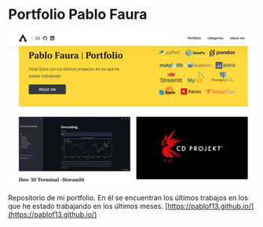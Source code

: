 # Portfolio Pablo Faura

![](/assets/images/portfolio.png)

Repositorio de mi portfolio. En él se encuentran los últimos trabajos en los que he estado trabajando en los últimos meses.
[https://pablof13.github.io/](https://pablof13.github.io/)
